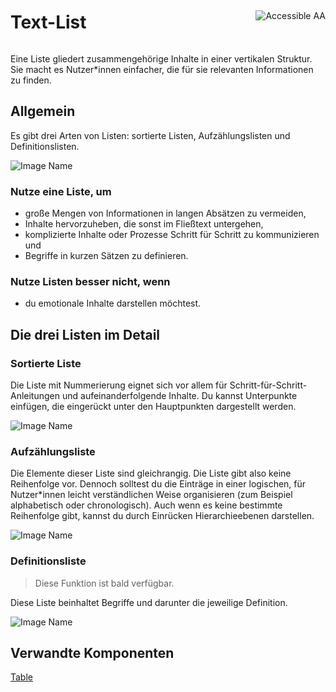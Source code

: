 <div style="display: inline-flex; align-items: center; justify-content: space-between; width: 100%;">
    <h1>Text-List</h1>
    <img src="assets/aa.png" alt="Accessible AA" />
</div>

Eine Liste gliedert zusammengehörige Inhalte in einer vertikalen Struktur. Sie macht es Nutzer\*innen einfacher, die für sie relevanten Informationen zu finden.

## Allgemein

Es gibt drei Arten von Listen: sortierte Listen, Aufzählungslisten und Definitionslisten.

![Image Name](assets/3_components/text-list/text-list_general.png)

### Nutze eine Liste, um

- große Mengen von Informationen in langen Absätzen zu vermeiden,
- Inhalte hervorzuheben, die sonst im Fließtext untergehen,
- komplizierte Inhalte oder Prozesse Schritt für Schritt zu kommunizieren und
- Begriffe in kurzen Sätzen zu definieren.

### Nutze Listen besser nicht, wenn

- du emotionale Inhalte darstellen möchtest.

## Die drei Listen im Detail

### Sortierte Liste

Die Liste mit Nummerierung eignet sich vor allem für Schritt-für-Schritt-Anleitungen und aufeinanderfolgende Inhalte. Du kannst Unterpunkte einfügen, die eingerückt unter den Hauptpunkten dargestellt werden.

![Image Name](assets/3_components/text-list/ordered_list.png)

### Aufzählungsliste

Die Elemente dieser Liste sind gleichrangig. Die Liste gibt also keine Reihenfolge vor. Dennoch solltest du die Einträge in einer logischen, für Nutzer\*innen leicht verständlichen Weise organisieren (zum Beispiel alphabetisch oder chronologisch). Auch wenn es keine bestimmte Reihenfolge gibt, kannst du durch Einrücken Hierarchieebenen darstellen.

![Image Name](assets/3_components/text-list/unordered_list.png)

### Definitionsliste

> Diese Funktion ist bald verfügbar.

Diese Liste beinhaltet Begriffe und darunter die jeweilige Definition.

![Image Name](assets/3_components/text-list/definition_list.png)

## Verwandte Komponenten

[Table](?path=/usage/components-table--standard)
